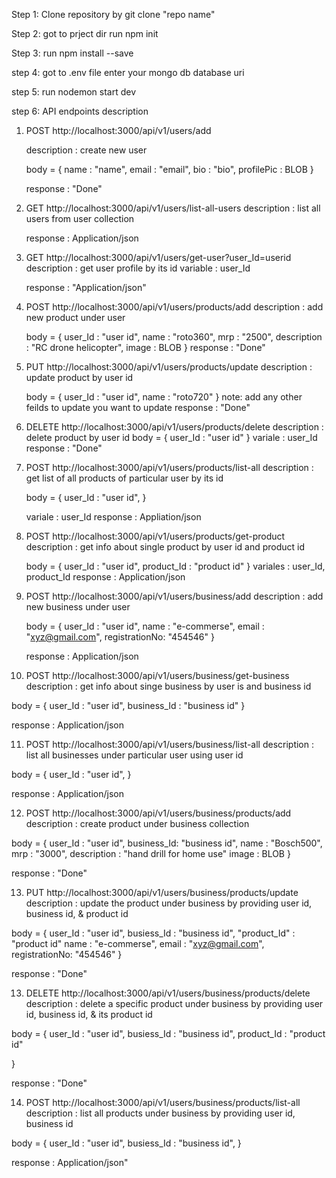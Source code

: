 Step 1: Clone repository by git clone "repo name"

Step 2: got to prject dir
run npm init

Step 3: run npm install --save

step 4: got to .env file
enter your mongo db database uri

step 5: run nodemon start dev

step 6: API endpoints description

1. POST http://localhost:3000/api/v1/users/add

   description : create new user

   body = {
   name : "name",
   email : "email",
   bio : "bio",
   profilePic : BLOB
   }

   response : "Done"

2. GET http://localhost:3000/api/v1/users/list-all-users
   description : list all users from user collection

   response : Application/json

3. GET http://localhost:3000/api/v1/users/get-user?user_Id=userid
   description : get user profile by its id
   variable : user_Id

   response : "Application/json"

4. POST http://localhost:3000/api/v1/users/products/add
   description : add new product under user

   body = {
   user_Id : "user id",
   name : "roto360",
   mrp : "2500",
   description : "RC drone helicopter",
   image : BLOB
   }
   response : "Done"

5. PUT http://localhost:3000/api/v1/users/products/update
   description : update product by user id

   body = {
   user_Id : "user id",
   name : "roto720"
   }
   note: add any other feilds to update you want to update
   response : "Done"

6. DELETE http://localhost:3000/api/v1/users/products/delete
   description : delete product by user id
   body = {
   user_Id : "user id"
   }
   variale : user_Id
   response : "Done"

7. POST http://localhost:3000/api/v1/users/products/list-all
   description : get list of all products of particular user by its id

   body = {
   user_Id : "user id",
   }

   variale : user_Id
   response : Appliation/json

8. POST http://localhost:3000/api/v1/users/products/get-product
   description : get info about single product by user id and product id

   body = {
   user_Id : "user id",
   product_Id : "product id"
   }
   variales : user_Id, product_Id
   response : Application/json

9. POST http://localhost:3000/api/v1/users/business/add
   description : add new business under user

   body = {
   user_Id : "user id",
   name : "e-commerse",
   email : "xyz@gmail.com",
   registrationNo: "454546"
   }

   response : Application/json

10. POST http://localhost:3000/api/v1/users/business/get-business
    description : get info about singe business by user is and business id

body = {
user_Id : "user id",
business_Id : "business id"
}

response : Application/json

11. POST http://localhost:3000/api/v1/users/business/list-all
    description : list all businesses under particular user using user id

body = {
user_Id : "user id",
}

response : Application/json

12. POST http://localhost:3000/api/v1/users/business/products/add
    description : create product under business collection

body = {
user_Id : "user id",
business_Id: "business id",
name : "Bosch500",
mrp : "3000",
description : "hand drill for home use"
image : BLOB
}

response : "Done"

13. PUT http://localhost:3000/api/v1/users/business/products/update
    description : update the product under business by providing user id, business id, & product id

body = {
user_Id : "user id",
busiess_Id : "business id",
"product_Id" : "product id"
name : "e-commerse",
email : "xyz@gmail.com",
registrationNo: "454546"
}

response : "Done"

13. DELETE http://localhost:3000/api/v1/users/business/products/delete
    description : delete a specific product under business by providing user id, business id, & its product id

body = {
user_Id : "user id",
busiess_Id : "business id",
product_Id : "product id"

}

response : "Done"

14. POST http://localhost:3000/api/v1/users/business/products/list-all
    description : list all products under business by providing user id, business id

body = {
user_Id : "user id",
busiess_Id : "business id",
}

response : Application/json"
